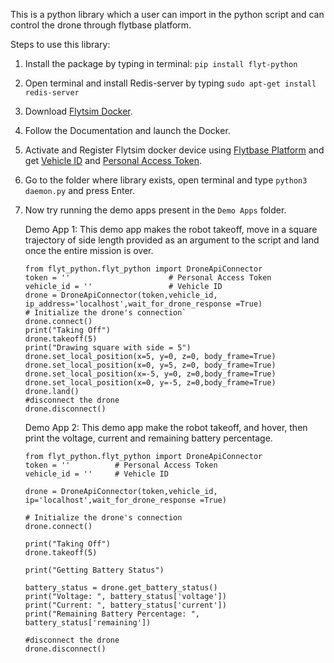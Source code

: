 This is a python library which a user can import in the python script and can control the drone through flytbase platform.

Steps to use this library:
1. Install the package by typing in terminal: `pip install flyt-python` 
2. Open terminal and install Redis-server by typing `sudo apt-get install redis-server` 
3. Download [Flytsim Docker](http://docs.flytbase.com/docs/FlytSim/docker.html). 
4. Follow the Documentation and launch the Docker.
5. Activate and Register Flytsim docker device using [Flytbase Platform](https://my.flytbase.com) and get [Vehicle ID](https://my.flytbase.com/devices/) and [Personal Access Token](https://my.flytbase.com/developer/token/).
6. Go to the folder where library exists, open terminal and type `python3 daemon.py` and press Enter.
7. Now try running the demo apps present in the `Demo Apps` folder.

    Demo App 1:  This demo app makes the robot takeoff, move in a square trajectory of side length provided as an argument to the script and land once the entire mission is over.
    
    ```
    from flyt_python.flyt_python import DroneApiConnector
    token = ''                      # Personal Access Token
    vehicle_id = ''                 # Vehicle ID
    drone = DroneApiConnector(token,vehicle_id, ip_address='localhost',wait_for_drone_response =True)
    # Initialize the drone's connection`
    drone.connect()
    print("Taking Off")
    drone.takeoff(5)
    print("Drawing square with side = 5")
    drone.set_local_position(x=5, y=0, z=0, body_frame=True)
    drone.set_local_position(x=0, y=5, z=0, body_frame=True)
    drone.set_local_position(x=-5, y=0, z=0,body_frame=True)
    drone.set_local_position(x=0, y=-5, z=0,body_frame=True)
    drone.land()
    #disconnect the drone
    drone.disconnect()
    ``` 
 
    Demo App 2: This demo app make the robot takeoff, and hover, then print the voltage, current and remaining battery percentage.
    
    ```
    from flyt_python.flyt_python import DroneApiConnector
    token = ''          # Personal Access Token
    vehicle_id = ''     # Vehicle ID
    
    drone = DroneApiConnector(token,vehicle_id, ip='localhost',wait_for_drone_response =True)

    # Initialize the drone's connection
    drone.connect()

    print("Taking Off")
    drone.takeoff(5)

    print("Getting Battery Status")

    battery_status = drone.get_battery_status()
    print("Voltage: ", battery_status['voltage'])
    print("Current: ", battery_status['current'])
    print("Remaining Battery Percentage: ", battery_status['remaining'])

    #disconnect the drone
    drone.disconnect()
    ```
